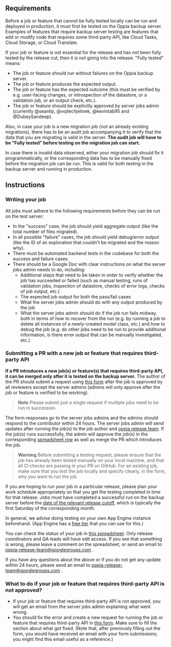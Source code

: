 ## Requirements

Before a job or feature that cannot be fully tested locally can be run and deployed in production, it must first be tested on the Oppia backup server. Examples of features that require backup server testing are features that add or modify code that requires some third-party API, like Cloud Tasks, Cloud Storage, or Cloud Translate.

If your job or feature is not essential for the release and has not been fully tested by the release cut, then it is not going into the release. "Fully tested" means:
- The job or feature should run without failures on the Oppia backup server.
- The job or feature produces the expected output.
- The job or feature has the expected outcome (this must be verified by e.g. user-facing changes, or introspection of the datastore, or a validation job, or an output check, etc.).
- The job or feature should be explicitly approved by server jobs admin (currently @seanlip,  @vojtechjelinek, @kevintab95 and @DubeySandeep).

Also, in case your job is a new migration job (not an already existing migrations), there has to be an audit job accompanying it to verify that the data that you are migrating is valid in the server. **The audit job will have to be "Fully tested" before testing on the migration job can start.** 

In case there is invalid data observed, either your migration job should fix it programmatically, or the corresponding data has to be manually fixed before the migration job can be run. This is valid for both testing in the backup server and running in production.

## Instructions

### Writing your job

All jobs must adhere to the following requirements before they can be run on the test server:
- In the "success" case, the job should yield aggregate output (like the total number of files migrated).
- In all possible "failure" cases, the job should yield debug/error output (like the ID of an exploration that couldn't be migrated and the reason why).
- There must be automated backend tests in the codebase for both the success and failure cases.
- There should be a Google Doc with clear instructions on what the server jobs admin needs to do, including:
  - Additional steps that need to be taken in order to verify whether the job has succeeded or failed (such as manual testing, runs of validation jobs, inspection of datastore, checks of error logs, checks of job output, etc.)
  - The expected job output for both the pass/fail cases
  - What the server jobs admin should do with any output produced by the job
  - What the server jobs admin should do if the job run fails midway, both in terms of how to recover from the run (e.g. by running a job to delete all instances of a newly-created model class, etc.) and how to debug the job (e.g. do other jobs need to be run to provide additional information, is there error output that can be manually investigated, etc.)

### Submitting a PR with a new job or feature that requires third-party API

**If a PR introduces a new job(s) or feature(s) that requires third-party API, it can be merged only after it is tested on the backup server.** The author of the PR should submit a request using [this form](https://goo.gl/forms/XIj00RJ2h5L55XzU2) after the job is approved by all reviewers except the server admins (admins will only approve after the job or feature is verified to be working). 
> **Note**
> Please submit just a single request if multiple jobs need to be run in succession. 

The form responses go to the server jobs admins and the admins should respond to the contributor within 24 hours. The server jobs admin will send updates after running the job(s) to the job author and [oppia release team](oppia-release-team@googlegroups.com). If the job(s) runs successfully, the admin will approve the job(s) in the corresponding [spreadsheet row](https://docs.google.com/spreadsheets/d/1Wegd0rZhVOm3Q3VCIw0xMbLC7IWtRyrEahiPn61Fhoo/edit#gid=948463314&range=S:S) as well as merge the PR which introduces the job. 

> **Warning**
> Before submitting a testing request, please ensure that the job has already been tested manually on your local machine, and that all CI checks are passing in your PR on GitHub. For an existing job, make sure that you test the job locally and specify clearly, in the form, why you want to run the job.

If you are hoping to run your job in a particular release, please plan your work schedule appropriately so that you get the testing completed in time for that release. Jobs must have completed a successful run on the backup server before the [date of the relevant release cutoff](https://github.com/oppia/oppia/wiki/Release-Schedule), which is typically the first Saturday of the corresponding month.

In general, we advise doing testing on your own App Engine instance beforehand. (App Engine has a [free tier](https://cloud.google.com/free/docs/always-free-usage-limits#gae_name) that you can use for this.)

You can check the status of your job in [this spreadsheet](https://docs.google.com/spreadsheets/d/1Wegd0rZhVOm3Q3VCIw0xMbLC7IWtRyrEahiPn61Fhoo/edit). Only release coordinators and QA leads will have edit access. If you see that something is wrong, please leave a comment on the spreadsheet, or send an email to oppia-release-team@googlegroups.com . 

If you have any questions about the above or if you do not get any update within 24 hours, please send an email to oppia-release-team@googlegroups.com .

### What to do if your job or feature that requires third-party API is not approved?

* If your job or feature that requires third-party API is not approved, you will get an email from the server jobs admin explaining what went wrong. 
* You should fix the error and create a new request for running the job or feature that requires third-party API in [this form](https://goo.gl/forms/XIj00RJ2h5L55XzU2). Make sure to fill the section about what got fixed. (Note that, after previously filling out the form, you would have received an email with your form submissions; you might find this email useful as a reference.)
